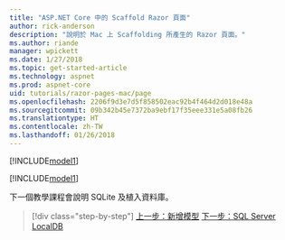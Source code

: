 ```yaml
---
title: "ASP.NET Core 中的 Scaffold Razor 頁面"
author: rick-anderson
description: "說明於 Mac 上 Scaffolding 所產生的 Razor 頁面。"
ms.author: riande
manager: wpickett
ms.date: 1/27/2018
ms.topic: get-started-article
ms.technology: aspnet
ms.prod: aspnet-core
uid: tutorials/razor-pages-mac/page
ms.openlocfilehash: 2206f9d3e7d5f858502eac92b4f464d2d018e48a
ms.sourcegitcommit: 09b342b45e7372ba9ebf17f35eee331e5a08fb26
ms.translationtype: HT
ms.contentlocale: zh-TW
ms.lasthandoff: 01/26/2018
---
```

[!INCLUDE[model1](../../includes/RP/page1.md)]

[!INCLUDE[model1](../../includes/RP/page2.md)]

下一個教學課程會說明 SQLite 及植入資料庫。

>[!div class="step-by-step"]
[上一步：新增模型](xref:tutorials/razor-pages-mac/model)
[下一步：SQL Server LocalDB](xref:tutorials/razor-pages/sql)

